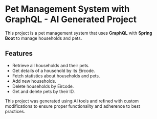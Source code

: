 # Pet Management System with GraphQL - AI Generated Project

This project is a pet management system that uses **GraphQL** with **Spring Boot** to manage households and pets. 

## Features
- Retrieve all households and their pets.
- Get details of a household by its Eircode.
- Fetch statistics about households and pets.
- Add new households.
- Delete households by Eircode.
- Get and delete pets by their ID.

This project was generated using AI tools and refined with custom modifications to ensure proper functionality and adherence to best practices. 
